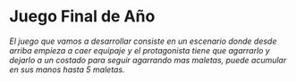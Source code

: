 # Juego Final de Año
*El juego que vamos a desarrollar consiste en un escenario donde
desde arriba empieza a caer equipaje y el protagonista tiene que 
agarrarlo y dejarlo a un costado para seguir agarrando mas maletas,
puede acumular en sus manos hasta 5 maletas.*